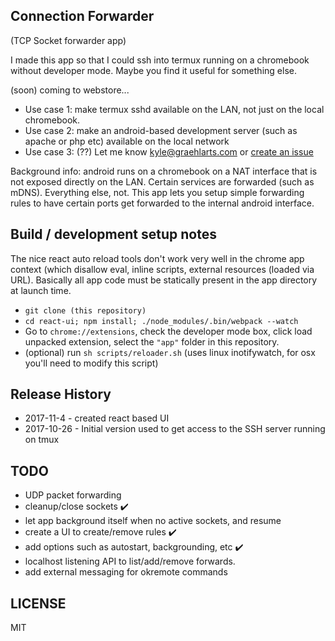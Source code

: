 ## Connection Forwarder
(TCP Socket forwarder app)

I made this app so that I could ssh into termux running on a chromebook without developer mode. Maybe you find it useful for something else.

(soon) coming to webstore...

- Use case 1: make termux sshd available on the LAN, not just on the local chromebook.
- Use case 2: make an android-based development server (such as apache or php etc) available on the local network
- Use case 3: (??) Let me know kyle@graehlarts.com or [create an issue](https://github.com/kzahel/connection-forwarder/issues)

Background info: android runs on a chromebook on a NAT interface that is not exposed directly on the LAN. Certain services are forwarded (such as mDNS). Everything else, not. This app lets you setup simple forwarding rules to have certain ports get forwarded to the internal android interface.

## Build / development setup notes

The nice react auto reload tools don't work very well in the chrome app context (which disallow eval, inline scripts, external resources (loaded via URL). Basically all app code must be statically present in the app directory at launch time.

- `git clone (this repository)`
- `cd react-ui; npm install; ./node_modules/.bin/webpack --watch`
- Go to `chrome://extensions`, check the developer mode box, click load unpacked extension, select the `"app"` folder in this repository.
- (optional) run `sh scripts/reloader.sh` (uses linux inotifywatch, for osx you'll need to modify this script)

## Release History

- 2017-11-4 - created react based UI
- 2017-10-26 - Initial version used to get access to the SSH server running on tmux

## TODO

- UDP packet forwarding
- cleanup/close sockets ✔️
- let app background itself when no active sockets, and resume
- create a UI to create/remove rules ✔️
- add options such as autostart, backgrounding, etc ✔️
- localhost listening API to list/add/remove forwards.
- add external messaging for okremote commands

## LICENSE

MIT
